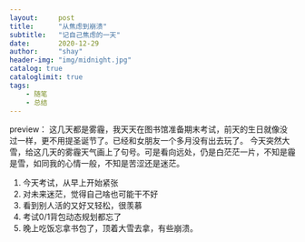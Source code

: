 ```yaml
---
layout:     post
title:      "从焦虑到崩溃"
subtitle:   "记自己焦虑的一天"
date:       2020-12-29
author:     "shay"
header-img: "img/midnight.jpg"
catalog: true
cataloglimit: true
tags:
    - 随笔
    - 总结
---
```

preview：
这几天都是雾霾，我天天在图书馆准备期末考试，前天的生日就像没过一样，更不用提圣诞节了。已经和女朋友一个多月没有出去玩了。
今天突然大雪，给这几天的雾霾天气画上了句号。可是看向远处，仍是白茫茫一片，不知是霾是雪，如同我的心情一般，不知是苦涩还是迷茫。
1. 今天考试，从早上开始紧张
2. 对未来迷茫，觉得自己啥也可能干不好
3. 看到别人活的又好又轻松，很羡慕
4. 考试0/1背包动态规划都忘了
5. 晚上吃饭忘拿书包了，顶着大雪去拿，有些崩溃。